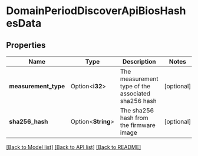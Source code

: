 # DomainPeriodDiscoverApiBiosHashesData

## Properties

Name | Type | Description | Notes
------------ | ------------- | ------------- | -------------
**measurement_type** | Option<**i32**> | The measurement type of the associated sha256 hash | [optional]
**sha256_hash** | Option<**String**> | The sha256 hash from the firmware image | [optional]

[[Back to Model list]](../README.md#documentation-for-models) [[Back to API list]](../README.md#documentation-for-api-endpoints) [[Back to README]](../README.md)


